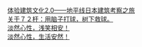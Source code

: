   
[体验建筑文化2.0——地平线日本建筑考察之旅](http://www.dianyue.me/archives/249/xs2xoaz1g3u5n2yk/)  
[关于７２杆：用脑子打球，树下救球。](http://www.dianyue.me/archives/294/2knfvlqtu0jobk4z/)  
[淡然心性，浅笑相安！](http://www.dianyue.me/archives/115/gjpwrlyzcvvokdrd/)  
[淡然心性，生活安然！](http://www.dianyue.me/archives/520/40f0ope9wr3mqe9o/)